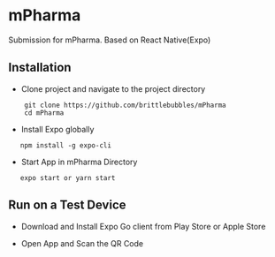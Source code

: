 # mPharma

Submission for mPharma. Based on React Native(Expo)

## Installation

- Clone project and navigate to the project directory

```
    git clone https://github.com/brittlebubbles/mPharma
    cd mPharma
```

- Install Expo globally

```
   npm install -g expo-cli
```

- Start App in mPharma Directory

```
   expo start or yarn start
```

## Run on a Test Device

- Download and Install Expo Go client from Play Store or Apple Store

- Open App and Scan the QR Code
